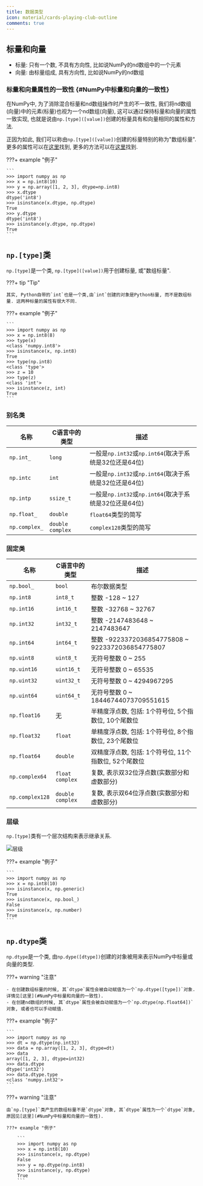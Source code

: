 ```yaml
---
title: 数据类型
icon: material/cards-playing-club-outline
comments: true
---
```


## 标量和向量

- 标量: 只有一个数, 不具有方向性, 比如说NumPy的nd数组中的一个元素
- 向量: 由标量组成, 具有方向性, 比如说NumPy的nd数组

### 标量和向量属性的一致性 {#NumPy中标量和向量的一致性}

在NumPy中, 为了消除混合标量和nd数组操作时产生的不一致性, 我们将nd数组(向量)中的元素(标量)也视为一个nd数组(向量), 这可以通过保持标量和向量的属性一致实现, 也就是说由`np.[type]([value])`创建的标量具有和向量相同的属性和方法.

正因为如此, 我们可以称由`np.[type]([value])`创建的标量特别的称为"数组标量". 更多的属性可以在[这里](https://numpy.org/doc/stable/reference/arrays.scalars.html#attributes)找到, 更多的方法可以在[这里](https://numpy.org/doc/stable/reference/arrays.scalars.html#methods)找到.

???+ example "例子"

    ```
    >>> import numpy as np
    >>> x = np.int8(10)
    >>> y = np.array([1, 2, 3], dtype=np.int8)
    >>> x.dtype
    dtype('int8')
    >>> isinstance(x.dtype, np.dtype)
    True
    >>> y.dtype
    dtype('int8') 
    >>> isinstance(y.dtype, np.dtype)
    True
    ```

## `np.[type]`类

`np.[type]`是一个类, `np.[type]([value])`用于创建标量, 或"数组标量".

???+ tip "Tip"

    其实, Python自带的`int`也是一个类,由`int`创建的对象是Python标量, 而不是数组标量. 这两种标量的属性有很大不同.

???+ example "例子"

    ```
    >>> import numpy as np
    >>> x = np.int8(8)
    >>> type(x)
    <class 'numpy.int8'>
    >>> isinstance(x, np.int8)
    True
    >>> type(np.int8)
    <class 'type'>
    >>> z = 10
    >>> type(z)
    <class 'int'>
    >>> isinstance(z, int)
    True
    ```

### 别名类

|名称|C语言中的类型|描述|
|-|-|-|
|`np.int_`|`long`|一般是`np.int32`或`np.int64`(取决于系统是32位还是64位)|
|`np.intc`|`int`|一般是`np.int32`或`np.int64`(取决于系统是32位还是64位)|
|`np.intp`|`ssize_t`|一般是`np.int32`或`np.int64`(取决于系统是32位还是64位)|
|`np.float_`|`double`|`float64`类型的简写|
|`np.complex_`|`double complex`|`complex128`类型的简写|

### 固定类

|名称|C语言中的类型|描述|
|-|-|-|
|`np.bool_`|`bool`|布尔数据类型|
|`np.int8`|`int8_t`|整数 -128 ~ 127|
|`np.int16`|`int16_t`|整数 -32768 ~ 32767|
|`np.int32`|`int32_t`|整数 -2147483648 ~ 2147483647|
|`np.int64`|`int64_t`|整数 -9223372036854775808 ~ 9223372036854775807|
|`np.uint8`|`uint8_t`|无符号整数 0 ~ 255|
|`np.uint16`|`uint16_t`|无符号整数 0 ~ 65535|
|`np.uint32`|`uint32_t`|无符号整数 0 ~ 4294967295|
|`np.uint64`|`uint64_t`|无符号整数 0 ~ 18446744073709551615|
|`np.float16`|无|半精度浮点数, 包括: 1个符号位, 5个指数位, 10个尾数位|
|`np.float32`|`float`|单精度浮点数, 包括: 1个符号位, 8个指数位, 23个尾数位|
|`np.float64`|`double`|双精度浮点数, 包括: 1个符号位, 11个指数位, 52个尾数位|
|`np.complex64`|`float complex`|复数, 表示双32位浮点数(实数部分和虚数部分)|
|`np.complex128`|`double complex`|复数, 表示双64位浮点数(实数部分和虚数部分)|

### 层级

`np.[type]`类有一个层次结构来表示继承关系. 

![层级](https://numpy.org/doc/stable/_images/dtype-hierarchy.png)

???+ example "例子"

    ```
    >>> import numpy as np
    >>> x = np.int8(10)
    >>> isinstance(x, np.generic)
    True
    >>> isinstance(x, np.bool_)
    False
    >>> isinstance(x, np.number)
    True
    ```

## `np.dtype`类

`np.dtype`是一个类, 由`np.dype([dtype])`创建的对象被用来表示NumPy中标量或向量的类型. 

???+ warning "注意"

    - 在创建数组标量的时候, 其`dtype`属性会被自动赋值为一个`np.dtype([type])`对象. 详情见[这里](#NumPy中标量和向量的一致性).
    - 在创建nd数组的时候, 其`dtype`属性会被自动赋值为一个`np.dtype(np.float64])`对象, 或者也可以手动赋值. 

???+ example "例子"

    ```
    >>> import numpy as np
    >>> dt = np.dtype(np.int32)
    >>> data = np.array([1, 2, 3], dtype=dt)
    >>> data
    array([1, 2, 3], dtype=int32)
    >>> data.dtype
    dtype('int32')
    >>> data.dtype.type
    <class 'numpy.int32'>
    ```

???+ warning "注意"

    由`np.[type]`类产生的数组标量不是`dtype`对象, 其`dtype`属性为一个`dtype`对象, 原因见[这里](#NumPy中标量和向量的一致性).

    ???+ example "例子"

        ```
        >>> import numpy as np
        >>> x = np.int8(10)
        >>> isinstance(x, np.dtype)
        False
        >>> y = np.dtype(np.int8)
        >>> isinstance(y, np.dtype)
        True
        ``` 

[^1]: NumPy 数据类型 | 菜鸟教程. (n.d.). Retrieved June 20, 2024, from https://www.runoob.com/numpy/numpy-dtype.html
[^2]: Data type objects (dtype)—NumPy v2.0 Manual. (n.d.). Retrieved June 20, 2024, from https://numpy.org/doc/stable/reference/arrays.dtypes.html
[^3]: Scalars—NumPy v2.0 Manual. (n.d.). Retrieved June 20, 2024, from https://numpy.org/doc/stable/reference/arrays.scalars.html
[^4]: ricolxwz. (2024, June 20). Difference between np.[type] class and np.dtype class [Forum post]. Stack Overflow. https://stackoverflow.com/q/78645442/19538012